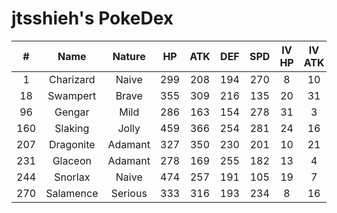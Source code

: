 # jtsshieh's PokeDex

|  #  |    Name   |  Nature |  HP | ATK | DEF | SPD | IV HP | IV ATK | IV DEF | IV SPD |
|:---:|:---------:|:-------:|:---:|:---:|:---:|:---:|:-----:|:------:|:------:|:------:|
|  1  | Charizard |  Naive  | 299 | 208 | 194 | 270 |   8   |   10   |    8   |   16   |
|  18 |  Swampert |  Brave  | 355 | 309 | 216 | 135 |   20  |   31   |    6   |    1   |
|  96 |   Gengar  |   Mild  | 286 | 163 | 154 | 278 |   31  |    3   |   22   |   28   |
| 160 |  Slaking  |  Jolly  | 459 | 366 | 254 | 281 |   24  |   16   |   24   |   26   |
| 207 | Dragonite | Adamant | 327 | 350 | 230 | 201 |   10  |   21   |   10   |   11   |
| 231 |  Glaceon  | Adamant | 278 | 169 | 255 | 182 |   13  |    4   |    5   |   22   |
| 244 |  Snorlax  |  Naive  | 474 | 257 | 191 | 105 |   19  |    7   |   31   |    6   |
| 270 | Salamence | Serious | 333 | 316 | 193 | 234 |   8   |   16   |    3   |    4   |
